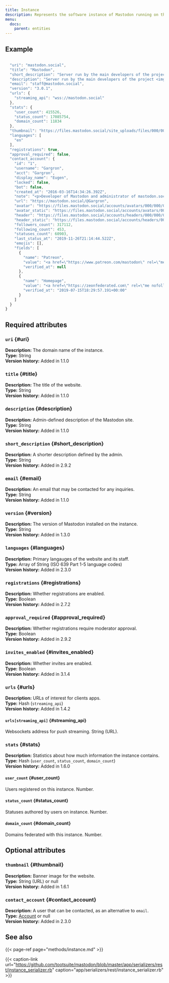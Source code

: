 ```yaml
---
title: Instance
description: Represents the software instance of Mastodon running on this domain.
menu:
  docs:
    parent: entities
---
```


## Example

```javascript

  "uri": "mastodon.social",
  "title": "Mastodon",
  "short_description": "Server run by the main developers of the project <img draggable=\"false\" alt=\"🐘\" class=\"emojione\" src=\"https://mastodon.social/emoji/1f418.svg\" /> It is not focused on any particular niche interest - everyone is welcome as long as you follow our code of conduct!",
  "description": "Server run by the main developers of the project <img draggable=\"false\" alt=\"🐘\" class=\"emojione\" src=\"https://mastodon.social/emoji/1f418.svg\" /> It is not focused on any particular niche interest - everyone is welcome as long as you follow our code of conduct!",
  "email": "staff@mastodon.social",
  "version": "3.0.1",
  "urls": {
    "streaming_api": "wss://mastodon.social"
  },
  "stats": {
    "user_count": 415526,
    "status_count": 17085754,
    "domain_count": 11834
  },
  "thumbnail": "https://files.mastodon.social/site_uploads/files/000/000/001/original/vlcsnap-2018-08-27-16h43m11s127.png",
  "languages": [
    "en"
  ],
  "registrations": true,
  "approval_required": false,
  "contact_account": {
    "id": "1",
    "username": "Gargron",
    "acct": "Gargron",
    "display_name": "Eugen",
    "locked": false,
    "bot": false,
    "created_at": "2016-03-16T14:34:26.392Z",
    "note": "<p>Developer of Mastodon and administrator of mastodon.social. I post service announcements, development updates, and personal stuff.</p>",
    "url": "https://mastodon.social/@Gargron",
    "avatar": "https://files.mastodon.social/accounts/avatars/000/000/001/original/d96d39a0abb45b92.jpg",
    "avatar_static": "https://files.mastodon.social/accounts/avatars/000/000/001/original/d96d39a0abb45b92.jpg",
    "header": "https://files.mastodon.social/accounts/headers/000/000/001/original/c91b871f294ea63e.png",
    "header_static": "https://files.mastodon.social/accounts/headers/000/000/001/original/c91b871f294ea63e.png",
    "followers_count": 317112,
    "following_count": 453,
    "statuses_count": 60903,
    "last_status_at": "2019-11-26T21:14:44.522Z",
    "emojis": [],
    "fields": [
      {
        "name": "Patreon",
        "value": "<a href=\"https://www.patreon.com/mastodon\" rel=\"me nofollow noopener noreferrer\" target=\"_blank\"><span class=\"invisible\">https://www.</span><span class=\"\">patreon.com/mastodon</span><span class=\"invisible\"></span}",
        "verified_at": null
      },
      {
        "name": "Homepage",
        "value": "<a href=\"https://zeonfederated.com\" rel=\"me nofollow noopener noreferrer\" target=\"_blank\"><span class=\"invisible\">https://</span><span class=\"\">zeonfederated.com</span><span class=\"invisible\"></span}",
        "verified_at": "2019-07-15T18:29:57.191+00:00"
      }
    ]
  }
}
```

## Required attributes

### `uri` {#uri}

**Description:** The domain name of the instance.\
**Type:** String\
**Version history:** Added in 1.1.0

### `title` {#title}

**Description:** The title of the website.\
**Type:** String\
**Version history:** Added in 1.1.0

### `description` {#description}

**Description:** Admin-defined description of the Mastodon site.\
**Type:** String\
**Version history:** Added in 1.1.0

### `short_description` {#short_description}

**Description:** A shorter description defined by the admin.\
**Type:** String\
**Version history:** Added in 2.9.2

### `email` {#email}

**Description:** An email that may be contacted for any inquiries.\
**Type:** String\
**Version history:** Added in 1.1.0

### `version` {#version}

**Description:** The version of Mastodon installed on the instance.\
**Type:** String\
**Version history:** Added in 1.3.0

### `languages` {#languages}

**Description:** Primary langauges of the website and its staff.\
**Type:** Array of String \(ISO 639 Part 1-5 language codes\)\
**Version history:** Added in 2.3.0

### `registrations` {#registrations}

**Description:** Whether registrations are enabled.\
**Type:** Boolean\
**Version history:** Added in 2.7.2

### `approval_required` {#approval_required}

**Description:** Whether registrations require moderator approval.\
**Type:** Boolean\
**Version history:** Added in 2.9.2

### `invites_enabled` {#invites_enabled}

**Description:** Whether invites are enabled.\
**Type:** Boolean\
**Version history:** Added in 3.1.4

### `urls` {#urls}

**Description:** URLs of interest for clients apps.\
**Type:** Hash \(`streaming_api`\)\
**Version history:** Added in 1.4.2

#### `urls[streaming_api]` {#streaming_api}

Websockets address for push streaming. String \(URL\).

### `stats` {#stats}

**Description:** Statistics about how much information the instance contains.\
**Type:** Hash \(`user_count`, `status_count`, `domain_count`\)\
**Version history:** Added in 1.6.0

#### `user_count` {#user_count}

Users registered on this instance. Number.

#### `status_count` {#status_count}

Statuses authored by users on instance. Number.

#### `domain_count` {#domain_count}

Domains federated with this instance. Number.

## Optional attributes

### `thumbnail` {#thumbnail}

**Description:** Banner image for the website.\
**Type:** String \(URL\) or null\
**Version history:** Added in 1.6.1

### `contact_account` {#contact_account}

**Description:** A user that can be contacted, as an alternative to `email`.\
**Type:** [Account](account.md) or null\
**Version history:** Added in 2.3.0

## See also

{{< page-ref page="methods/instance.md" >}}

{{< caption-link url="https://github.com/tootsuite/mastodon/blob/master/app/serializers/rest/instance_serializer.rb" caption="app/serializers/rest/instance\_serializer.rb" >}}



